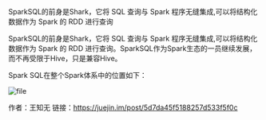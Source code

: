 SparkSQL的前身是Shark，它将 SQL 查询与 Spark 程序无缝集成,可以将结构化数据作为 Spark 的 RDD 进行查询

SparkSQL的前身是Shark，它将 SQL 查询与 Spark 程序无缝集成,可以将结构化数据作为 Spark 的 RDD 进行查询。SparkSQL作为Spark生态的一员继续发展，而不再受限于Hive，只是兼容Hive。

Spark SQL在整个Spark体系中的位置如下：

![file](https://user-gold-cdn.xitu.io/2019/9/15/16d32c9e01af1715?imageView2/0/w/1280/h/960/format/webp/ignore-error/1)

作者：王知无
链接：https://juejin.im/post/5d7da45f5188257d533f5f0c